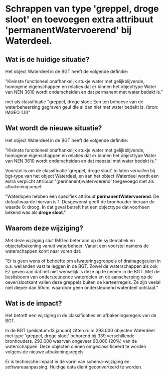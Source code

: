 # Schrappen van type 'greppel, droge sloot' en toevoegen extra attribuut 'permanentWatervoerend' bij Waterdeel.

## Wat is de huidige situatie?

Het object Waterdeel in de BGT heeft de volgende definitie: 

"Kleinste functioneel onafhankelijk stukje water met gelijkblijvende, homogene eigenschappen en relaties dat er binnen het objecttype Water van NEN 3610 wordt onderscheiden en dat permanent met water bedekt is."

met als classificatie
"greppel, droge sloot: Een ten behoeve van de waterbeheersing gegraven geul die al dan niet met water bedekt is. (bron: IMGEO 1.0)" 

## Wat wordt de nieuwe situatie?

Het object Waterdeel in de BGT heeft de volgende definitie: 

"Kleinste functioneel onafhankelijk stukje water met gelijkblijvende, homogene eigenschappen en relaties dat er binnen het objecttype Water van NEN 3610 wordt onderscheiden en dat meestal met water bedekt is." 

Voorstel is om de classificatie 'greppel, droge sloot' te laten vervallen bij bgt-type van het object Waterdeel, en aan het object Waterdeel wordt een extra verplicht attribuut '(permanent)watervoerend' toegevoegd met als afbakeningsregel:

"Waterlopen hebben een specifiek attribuut __permanentWatervoerend__. De defaultwaarde hiervan is 1. Desgewenst geeft de bronhouder hieraan de waarde 0: droog. In dat geval betreft het een objecttype dat voorheen bekend was als __droge sloot__."

## Waarom deze wijziging?

Met deze wijziging sluit IMGeo beter aan op de systematiek en objectafbakening vanuit waterbeheer. Vanuit een voorstel namens de waterschappen komt naar voren dat:

"Er is geen wens of behoefte om afwateringsgreppels of drainagegeulen in o.a. weilanden vast te leggen in de BGT. Zowel de waterschappen als ook EZ geven aan dat het niet wenselijk is deze op te nemen in de BGT. Met de beslisboom van ondersteunende waterdelen en de aanscherping op de oever/slootkant vallen deze greppels buiten de karteerregels. Ze zijn veelal niet dieper dan 50cm, waardoor geen ondersteunend waterdeel ontstaat."

## Wat is de impact?

Het betreft een wijziging in de classificaties en afbakeningsregels van de BGT.

In de BGT (peildatum:13 januari) zitten ruim 293.000 objecten Waterdeel met type 'greppel, droge sloot' behorend bij 339 verschillende bronhouders. 
293.000  waarvan ongeveer 60.000  (20%) van de waterschappen. Deze objecten dienen omgeclassificeerd te worden volgens de nieuwe afbakeningsregels.

Er is technische impact in de vorm van schema-wijziging en softwareaanpassing. Huidige data dient geconverteerd te worden.

